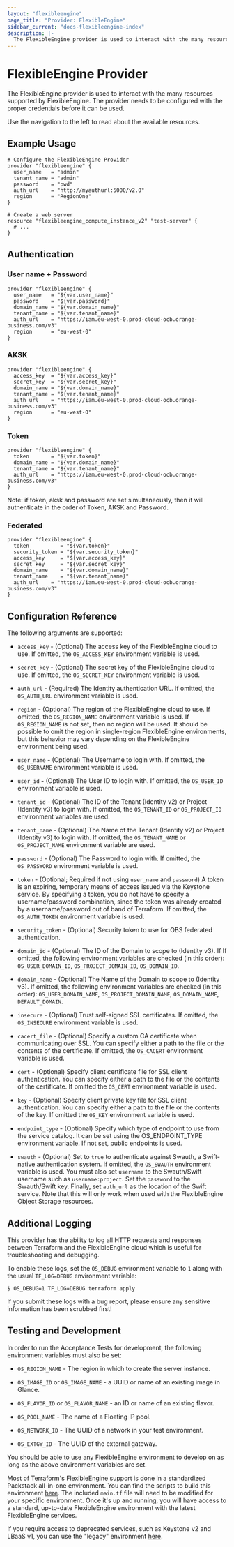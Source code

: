 ```yaml
---
layout: "flexibleengine"
page_title: "Provider: FlexibleEngine"
sidebar_current: "docs-flexibleengine-index"
description: |-
  The FlexibleEngine provider is used to interact with the many resources supported by FlexibleEngine. The provider needs to be configured with the proper credentials before it can be used.
---
```


# FlexibleEngine Provider

The FlexibleEngine provider is used to interact with the
many resources supported by FlexibleEngine. The provider needs to be configured
with the proper credentials before it can be used.

Use the navigation to the left to read about the available resources.

## Example Usage

```hcl
# Configure the FlexibleEngine Provider
provider "flexibleengine" {
  user_name   = "admin"
  tenant_name = "admin"
  password    = "pwd"
  auth_url    = "http://myauthurl:5000/v2.0"
  region      = "RegionOne"
}

# Create a web server
resource "flexibleengine_compute_instance_v2" "test-server" {
  # ...
}
```

## Authentication

### User name + Password

```hcl
provider "flexibleengine" {
  user_name   = "${var.user_name}"
  password    = "${var.password}"
  domain_name = "${var.domain_name}"
  tenant_name = "${var.tenant_name}"
  auth_url    = "https://iam.eu-west-0.prod-cloud-ocb.orange-business.com/v3"
  region      = "eu-west-0"
}
```

### AKSK

```hcl
provider "flexibleengine" {
  access_key  = "${var.access_key}"
  secret_key  = "${var.secret_key}"
  domain_name = "${var.domain_name}"
  tenant_name = "${var.tenant_name}"
  auth_url    = "https://iam.eu-west-0.prod-cloud-ocb.orange-business.com/v3"
  region      = "eu-west-0"
}
```

### Token

```hcl
provider "flexibleengine" {
  token       = "${var.token}"
  domain_name = "${var.domain_name}"
  tenant_name = "${var.tenant_name}"
  auth_url    = "https://iam.eu-west-0.prod-cloud-ocb.orange-business.com/v3"
}
```
Note: if token, aksk and password are set simultaneously, then it will authenticate in the order of Token, AKSK and Password.

### Federated

```hcl
provider "flexibleengine" {
  token          = "${var.token}"
  security_token = "${var.security_token}"
  access_key     = "${var.access_key}"
  secret_key     = "${var.secret_key}"
  domain_name    = "${var.domain_name}"
  tenant_name    = "${var.tenant_name}"
  auth_url    = "https://iam.eu-west-0.prod-cloud-ocb.orange-business.com/v3"
}
```

## Configuration Reference

The following arguments are supported:

* `access_key` - (Optional) The access key of the FlexibleEngine cloud to use.
  If omitted, the `OS_ACCESS_KEY` environment variable is used.

* `secret_key` - (Optional) The secret key of the FlexibleEngine cloud to use.
  If omitted, the `OS_SECRET_KEY` environment variable is used.

* `auth_url` - (Required) The Identity authentication URL. If omitted, the
  `OS_AUTH_URL` environment variable is used.

* `region` - (Optional) The region of the FlexibleEngine cloud to use. If omitted,
  the `OS_REGION_NAME` environment variable is used. If `OS_REGION_NAME` is
  not set, then no region will be used. It should be possible to omit the
  region in single-region FlexibleEngine environments, but this behavior may vary
  depending on the FlexibleEngine environment being used.

* `user_name` - (Optional) The Username to login with. If omitted, the
  `OS_USERNAME` environment variable is used.

* `user_id` - (Optional) The User ID to login with. If omitted, the
  `OS_USER_ID` environment variable is used.

* `tenant_id` - (Optional) The ID of the Tenant (Identity v2) or Project
  (Identity v3) to login with. If omitted, the `OS_TENANT_ID` or
  `OS_PROJECT_ID` environment variables are used.

* `tenant_name` - (Optional) The Name of the Tenant (Identity v2) or Project
  (Identity v3) to login with. If omitted, the `OS_TENANT_NAME` or
  `OS_PROJECT_NAME` environment variable are used.

* `password` - (Optional) The Password to login with. If omitted, the
  `OS_PASSWORD` environment variable is used.

* `token` - (Optional; Required if not using `user_name` and `password`)
  A token is an expiring, temporary means of access issued via the Keystone
  service. By specifying a token, you do not have to specify a username/password
  combination, since the token was already created by a username/password out of
  band of Terraform. If omitted, the `OS_AUTH_TOKEN` environment variable is used.

* `security_token` - (Optional) Security token to use for OBS federated authentication.

* `domain_id` - (Optional) The ID of the Domain to scope to (Identity v3). If
  If omitted, the following environment variables are checked (in this order):
  `OS_USER_DOMAIN_ID`, `OS_PROJECT_DOMAIN_ID`, `OS_DOMAIN_ID`.

* `domain_name` - (Optional) The Name of the Domain to scope to (Identity v3).
  If omitted, the following environment variables are checked (in this order):
  `OS_USER_DOMAIN_NAME`, `OS_PROJECT_DOMAIN_NAME`, `OS_DOMAIN_NAME`,
  `DEFAULT_DOMAIN`.

* `insecure` - (Optional) Trust self-signed SSL certificates. If omitted, the
  `OS_INSECURE` environment variable is used.

* `cacert_file` - (Optional) Specify a custom CA certificate when communicating
  over SSL. You can specify either a path to the file or the contents of the
  certificate. If omitted, the `OS_CACERT` environment variable is used.

* `cert` - (Optional) Specify client certificate file for SSL client
  authentication. You can specify either a path to the file or the contents of
  the certificate. If omitted the `OS_CERT` environment variable is used.

* `key` - (Optional) Specify client private key file for SSL client
  authentication. You can specify either a path to the file or the contents of
  the key. If omitted the `OS_KEY` environment variable is used.

* `endpoint_type` - (Optional) Specify which type of endpoint to use from the
  service catalog. It can be set using the OS_ENDPOINT_TYPE environment
  variable. If not set, public endpoints is used.

* `swauth` - (Optional) Set to `true` to authenticate against Swauth, a
  Swift-native authentication system. If omitted, the `OS_SWAUTH` environment
  variable is used. You must also set `username` to the Swauth/Swift username
  such as `username:project`. Set the `password` to the Swauth/Swift key.
  Finally, set `auth_url` as the location of the Swift service. Note that this
  will only work when used with the FlexibleEngine Object Storage resources.

## Additional Logging

This provider has the ability to log all HTTP requests and responses between
Terraform and the FlexibleEngine cloud which is useful for troubleshooting and
debugging.

To enable these logs, set the `OS_DEBUG` environment variable to `1` along
with the usual `TF_LOG=DEBUG` environment variable:

```shell
$ OS_DEBUG=1 TF_LOG=DEBUG terraform apply
```

If you submit these logs with a bug report, please ensure any sensitive
information has been scrubbed first!

## Testing and Development

In order to run the Acceptance Tests for development, the following environment
variables must also be set:

* `OS_REGION_NAME` - The region in which to create the server instance.

* `OS_IMAGE_ID` or `OS_IMAGE_NAME` - a UUID or name of an existing image in
    Glance.

* `OS_FLAVOR_ID` or `OS_FLAVOR_NAME` - an ID or name of an existing flavor.

* `OS_POOL_NAME` - The name of a Floating IP pool.

* `OS_NETWORK_ID` - The UUID of a network in your test environment.

* `OS_EXTGW_ID` - The UUID of the external gateway.

You should be able to use any FlexibleEngine environment to develop on as long as the
above environment variables are set.

Most of Terraform's FlexibleEngine support is done in a standardized Packstack
all-in-one environment. You can find the scripts to build this environment
[here](https://github.com/jtopjian/terraform-devstack/tree/master/packstack-standard).
The included `main.tf` file will need to be modified for your specific
environment. Once it's up and running, you will have access to a standard,
up-to-date FlexibleEngine environment with the latest FlexibleEngine services.

If you require access to deprecated services, such as Keystone v2 and
LBaaS v1, you can use the "legacy" environment
[here](https://github.com/jtopjian/terraform-devstack/tree/master/packstack-legacy).
